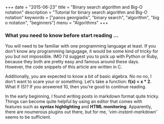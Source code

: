 +++
date = "2015-06-23"
title = "Binary search algorithm and Big-O notation"
description = "Tutorial for binary search algorithm and Big-O notation"
keywords = ["panos georgiadis", "binary search", "algorithm", "big o notation", "beginners"]
menu = "Algorithms"
+++

### What you need to know before start reading ...

You will need to be familiar with one programming language at least. If you
don't know any programming langugage, it would be some kind of tricky for you
but not impossible. IMO I'd suggest you to pick up with Python or Ruby, because
they both are pretty easy and famous around these days. However, the code
snippets of this article are written in C.

Additionally, you are expected to know a bit of basic algebra. No no no, I
don't want to scare your or something. Let's take a function: **f(x) = x *
2**. What if (5)? If you answered 10, then you're good to continue reading.


In the early beginning, I found writing posts in markdown format quite tricky.
Things can become quite helpful by using an editor that
comes with features such as **syntax highlighting** and **HTML
monitoring**. Apparently, there are noumerous plugins out there, but for
me, *'vim-instant-markdown'* seems to be sufficient.


